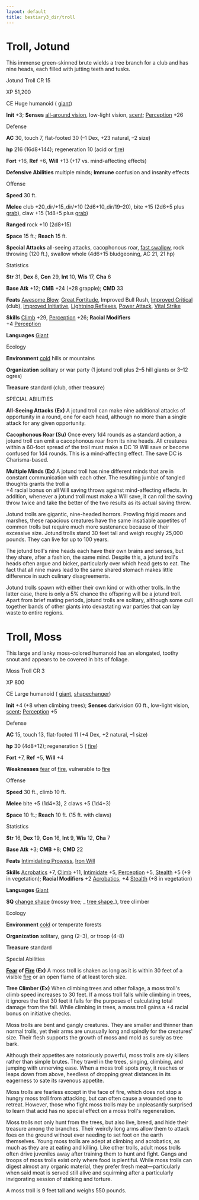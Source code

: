 ```yaml
---
layout: default
title: bestiary3_dir/troll
---
```

# Troll, Jotund

This immense green-skinned brute wields a tree branch for a club and has nine heads, each filled with jutting teeth and tusks.

Jotund Troll CR 15

XP 51,200

CE Huge humanoid ( [giant](../monsters_dir/creatureTypes#_giant-subtype))

**Init** +3; **Senses** [all-around vision](../monsters_dir/universalMonsterRules#_all-around-vision), low-light vision, [scent](../monsters_dir/universalMonsterRules#_scent); [Perception](../skills_dir/perception#_perception) +26

Defense

**AC** 30, touch 7, flat-footed 30 (–1 Dex, +23 natural, –2 size)

**hp** 216 (16d8+144); regeneration 10 (acid or [fire](../monsters_dir/creatureTypes#_fire-subtype))

**Fort** +16, **Ref** +6, **Will** +13 (+17 vs. mind-affecting effects)

**Defensive Abilities** multiple minds; **Immune** confusion and insanity effects

Offense

**Speed** 30 ft.

**Melee** club +20_dir/+15_dir/+10 (2d6+10_dir/19–20), bite +15 (2d6+5 plus [grab](../monsters_dir/universalMonsterRules#_grab)), claw +15 (1d8+5 plus [grab](../monsters_dir/universalMonsterRules#_grab))

**Ranged** rock +10 (2d8+15)

**Space** 15 ft.; **Reach** 15 ft.

**Special Attacks** all-seeing attacks, cacophonous roar, [fast swallow](../monsters_dir/universalMonsterRules#_fast-swallow), rock throwing (120 ft.), swallow whole (4d6+15 bludgeoning, AC 21, 21 hp)

Statistics

**Str** 31, **Dex** 8, **Con** 29, **Int** 10, **Wis** 17, **Cha** 6

**Base Atk** +12; **CMB** +24 (+28 grapple); **CMD** 33

**Feats** [Awesome Blow](../monsters_dir/monsterFeats#_awesome-blow), [Great Fortitude](../feats#_great-fortitude), Improved Bull Rush, [Improved Critical](../feats#_improved-critical) (club), [Improved Initiative](../feats#_improved-initiative), [Lightning Reflexes](../feats#_lightning-reflexes), [Power Attack](../feats#_power-attack), [Vital Strike](../feats#_vital-strike)

**Skills** [Climb](../skills_dir/climb#_climb) +29, [Perception](../skills_dir/perception#_perception) +26; **Racial Modifiers**   
+4 [Perception](../skills_dir/perception#_perception)

**Languages** [Giant](../monsters_dir/creatureTypes#_giant-subtype)

Ecology

**Environment** [cold](../monsters_dir/creatureTypes#_cold-subtype) hills or mountains

**Organization** solitary or war party (1 jotund troll plus 2–5 hill giants or 3–12 ogres)

**Treasure** standard (club, other treasure)

SPECIAL ABILITIES

**All-Seeing Attacks (Ex)** A jotund troll can make nine additional attacks of opportunity in a round, one for each head, although no more than a single attack for any given opportunity.

**Cacophonous Roar (Su)** Once every 1d4 rounds as a standard action, a jotund troll can emit a cacophonous roar from its nine heads. All creatures within a 60-foot spread of the troll must make a DC 19 Will save or become confused for 1d4 rounds. This is a mind-affecting effect. The save DC is Charisma-based.

**Multiple Minds (Ex)** A jotund troll has nine different minds that are in constant communication with each other. The resulting jumble of tangled thoughts grants the troll a   
+4 racial bonus on all Will saving throws against mind-affecting effects. In addition, whenever a jotund troll must make a Will save, it can roll the saving throw twice and take the better of the two results as its actual saving throw.

Jotund trolls are gigantic, nine-headed horrors. Prowling frigid moors and marshes, these rapacious creatures have the same insatiable appetites of common trolls but require much more sustenance because of their excessive size. Jotund trolls stand 30 feet tall and weigh roughly 25,000 pounds. They can live for up to 100 years.

The jotund troll's nine heads each have their own brains and senses, but they share, after a fashion, the same mind. Despite this, a jotund troll's heads often argue and bicker, particularly over which head gets to eat. The fact that all nine maws lead to the same shared stomach makes little difference in such culinary disagreements.

Jotund trolls spawn with either their own kind or with other trolls. In the latter case, there is only a 5% chance the offspring will be a jotund troll. Apart from brief mating periods, jotund trolls are solitary, although some cull together bands of other giants into devastating war parties that can lay waste to entire regions.

# Troll, Moss

This large and lanky moss-colored humanoid has an elongated, toothy snout and appears to be covered in bits of foliage.

Moss Troll CR 3

XP 800

CE Large humanoid ( [giant](../monsters_dir/creatureTypes#_giant-subtype), [shapechanger](../monsters_dir/creatureTypes#_shapechanger-subtype))

**Init** +4 (+8 when climbing trees); **Senses** darkvision 60 ft., low-light vision, [scent](../monsters_dir/universalMonsterRules#_scent); [Perception](../skills_dir/perception#_perception) +5

Defense

**AC** 15, touch 13, flat-footed 11 (+4 Dex, +2 natural, –1 size)

**hp** 30 (4d8+12); regeneration 5 ( [fire](../monsters_dir/creatureTypes#_fire-subtype))

**Fort** +7, **Ref** +5, **Will** +4

**Weaknesses** [fear](../monsters_dir/universalMonsterRules#_fear-(su-or-sp)) of [fire](../monsters_dir/creatureTypes#_fire-subtype), vulnerable to [fire](../monsters_dir/creatureTypes#_fire-subtype)

Offense

**Speed** 30 ft., climb 10 ft.

**Melee** bite +5 (1d4+3), 2 claws +5 (1d4+3)

**Space** 10 ft.; **Reach** 10 ft. (15 ft. with claws)

Statistics

**Str** 16, **Dex** 19, **Con** 16, **Int** 9, **Wis** 12, **Cha** 7

**Base Atk** +3; **CMB** +8; **CMD** 22

**Feats** [Intimidating Prowess](../feats#_intimidating-prowess), [Iron Will](../feats#_iron-will)

**Skills** [Acrobatics](../skills_dir/acrobatics#_acrobatics) +7, [Climb](../skills_dir/climb#_climb) +11, [Intimidate](../skills_dir/intimidate#_intimidate) +5, [Perception](../skills_dir/perception#_perception) +5, [Stealth](../skills_dir/stealth#_stealth) +5 (+9 in vegetation); **Racial Modifiers** +2 [Acrobatics](../skills_dir/acrobatics#_acrobatics), +4 [Stealth](../skills_dir/stealth#_stealth) (+8 in vegetation)

**Languages** [Giant](../monsters_dir/creatureTypes#_giant-subtype)

**SQ** [change shape](../monsters_dir/universalMonsterRules#_change-shape) (mossy tree; _ [tree shape](../spells_dir/treeShape#_tree-shape)_), tree climber

Ecology

**Environment** [cold](../monsters_dir/creatureTypes#_cold-subtype) or temperate forests

**Organization** solitary, gang (2–3), or troop (4–8)

**Treasure** standard

Special Abilities

**[Fear](../monsters_dir/universalMonsterRules#_fear-(su-or-sp)) of [Fire](../monsters_dir/creatureTypes#_fire-subtype) (Ex)** A moss troll is shaken as long as it is within 30 feet of a visible [fire](../monsters_dir/creatureTypes#_fire-subtype) or an open flame of at least torch size.

**Tree Climber (Ex)** When climbing trees and other foliage, a moss troll's climb speed increases to 30 feet. If a moss troll falls while climbing in trees, it ignores the first 30 feet it falls for the purposes of calculating total damage from the fall. While climbing in trees, a moss troll gains a +4 racial bonus on initiative checks.

Moss trolls are bent and gangly creatures. They are smaller and thinner than normal trolls, yet their arms are unusually long and spindly for the creatures' size. Their flesh supports the growth of moss and mold as surely as tree bark.

Although their appetites are notoriously powerful, moss trolls are sly killers rather than simple brutes. They travel in the trees, singing, climbing, and jumping with unnerving ease. When a moss troll spots prey, it reaches or leaps down from above, heedless of dropping great distances in its eagerness to sate its ravenous appetite.

Moss trolls are fearless except in the face of fire, which does not stop a hungry moss troll from attacking, but can often cause a wounded one to retreat. However, those who fight moss trolls may be unpleasantly surprised to learn that acid has no special effect on a moss troll's regeneration.

Moss trolls not only hunt from the trees, but also live, breed, and hide their treasure among the branches. Their weirdly long arms allow them to attack foes on the ground without ever needing to set foot on the earth themselves. Young moss trolls are adept at climbing and acrobatics, as much as they are at eating and killing. Like other trolls, adult moss trolls often drive juveniles away after training them to hunt and fight. Gangs and troops of moss trolls exist only where food is plentiful. While moss trolls can digest almost any organic material, they prefer fresh meat—particularly when said meat is served still alive and squirming after a particularly invigorating session of stalking and torture.

A moss troll is 9 feet tall and weighs 550 pounds.

